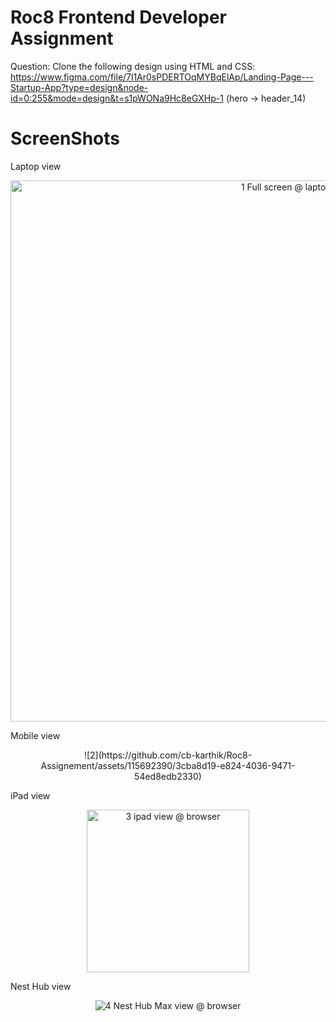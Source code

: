 # Roc8 Frontend Developer Assignment 

Question: Clone the following design using HTML and CSS: https://www.figma.com/file/7l1Ar0sPDERTOqMYBqElAp/Landing-Page---Startup-App?type=design&node-id=0:255&mode=design&t=s1pWONa9Hc8eGXHp-1 (hero -> header_14)

# ScreenShots 

Laptop view
<div align="center">
<img width="866" alt="1 Full screen @ laptop" src="https://github.com/cb-karthik/Roc8-Assignement/assets/115692390/3a60d8a0-cecc-487f-b560-d23a2f4d3b9c">
</div>

Mobile view
<div align="center">
  ![2](https://github.com/cb-karthik/Roc8-Assignement/assets/115692390/3cba8d19-e824-4036-9471-54ed8edb2330)

</div>

iPad view
<div align="center">
<img width="260" alt="3 ipad view @ browser" src="https://github.com/cb-karthik/Roc8-Assignement/assets/115692390/73d5b8ce-c673-4931-bd0f-649820188b6c">

</div>

Nest Hub view
<div align="center">

![4 Nest Hub Max view @ browser](https://github.com/cb-karthik/Roc8-Assignement/assets/115692390/4be67e8d-2fd3-44dc-be48-4786735eb17e)

</div>
